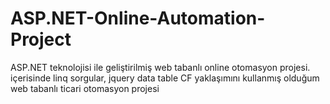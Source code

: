 # ASP.NET-Online-Automation-Project
ASP.NET teknolojisi ile geliştirilmiş web tabanlı online otomasyon projesi.
içerisinde linq sorgular,
jquery data table
CF yaklaşımını kullanmış olduğum web tabanlı ticari otomasyon projesi
